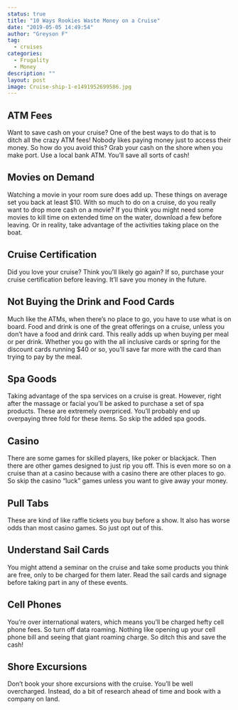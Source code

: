 ```yaml
---
status: true
title: "10 Ways Rookies Waste Money on a Cruise"
date: "2019-05-05 14:49:54"
author: "Greyson F"
tag:
  - cruises
categories:
  - Frugality
  - Money
description: ""
layout: post
image: Cruise-ship-1-e1491952699586.jpg
---
```


## ATM Fees

Want to save cash on your cruise? One of the best ways to do that is to ditch all the crazy ATM fees! Nobody likes paying money just to access their money. So how do you avoid this? Grab your cash on the shore when you make port. Use a local bank ATM. You’ll save all sorts of cash!

## Movies on Demand

Watching a movie in your room sure does add up. These things on average set you back at least $10. With so much to do on a cruise, do you really want to drop more cash on a movie? If you think you might need some movies to kill time on extended time on the water, download a few before leaving. Or in reality, take advantage of the activities taking place on the boat.

## Cruise Certification

Did you love your cruise? Think you’ll likely go again? If so, purchase your cruise certification before leaving. It’ll save you money in the future.

## Not Buying the Drink and Food Cards

Much like the ATMs, when there’s no place to go, you have to use what is on board. Food and drink is one of the great offerings on a cruise, unless you don’t have a food and drink card. This really adds up when buying per meal or per drink. Whether you go with the all inclusive cards or spring for the discount cards running $40 or so, you’ll save far more with the card than trying to pay by the meal.

## Spa Goods

Taking advantage of the spa services on a cruise is great. However, right after the massage or facial you’ll be asked to purchase a set of spa products. These are extremely overpriced. You’ll probably end up overpaying three fold for these items. So skip the added spa goods.

## Casino

There are some games for skilled players, like poker or blackjack. Then there are other games designed to just rip you off. This is even more so on a cruise than at a casino because with a casino there are other places to go. So skip the casino “luck” games unless you want to give away your money.

## Pull Tabs

These are kind of like raffle tickets you buy before a show. It also has worse odds than most casino games. So just opt out of this.

## Understand Sail Cards

You might attend a seminar on the cruise and take some products you think are free, only to be charged for them later. Read the sail cards and signage before taking part in any of these events.

## Cell Phones

You’re over international waters, which means you’ll be charged hefty cell phone fees. So turn off data roaming. Nothing like opening up your cell phone bill and seeing that giant roaming charge. So ditch this and save the cash!

## Shore Excursions

Don’t book your shore excursions with the cruise. You’ll be well overcharged. Instead, do a bit of research ahead of time and book with a company on land.
